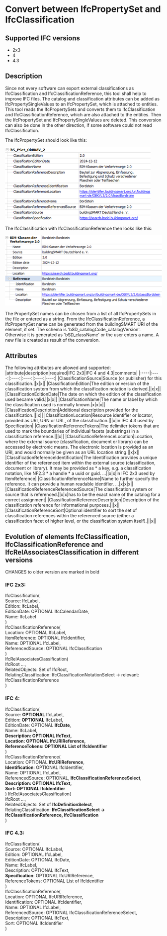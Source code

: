 # Convert between IfcPropertySet and IfcClassification
## Supported IFC versions
- 2x3
- 4
- 4.3

## Description
Since not every software can export external classifications as IfcClassification and IfcClassificationReference, this tool shall help to improve IFC files.
The catalog and classification attributes can be added as IfcPropertySingleValues to an IfcPropertySet, which is attached to entities. This tool reads the IfcPropertySets and converts them to IfcClassification and IfcClassificationReference, which are also attached to the entities. Then the IfcPropertySet and IfcPropertySingleValues are deleted. This conversion can also be done in the other direction, if some software could not read IfcClassification.

The IfcPropertySet should look like this:

![IfcPropertySet for Classification](img/PropertySet.png)

The IfcClassification with IfcClassificationReference then looks like this:

![IfcClassification from IfcPropertySet](img/IfcClassification.png)

The PropertySet names can be chosen from a list of all IfcPropertySets in the file or entered as a string. From the IfcClassificationReference, a IfcPropertySet name can be generated from the buildingSMART URI of the element, if set. The schema is 'bSD_catalogCode_catalogVersion'. Otherwise it is generated as 'bSD_className' or the user enters a name. 
A new file is created as result of the conversion.

## Attributes
The following attributes are allowed and supported:
|attribute|description|required|IFC 2x3|IFC 4 and 4.3|comments|
|:----|:----:|:----:|:----:|:----:|----:|
|ClassificationSource|Source (or publisher) for this classification.||x|x||
|ClassificationEdition|The edition or version of the classification system from which the classification notation is derived.||x|x||
|ClassificationEditionDate|The date on which the edition of the classification used became valid.||x|x||
|ClassificationName|The name or label by which the classification used is normally known.|x|x|x||
|ClassificationDescription|Additional description provided for the classification.|||x||
|ClassificationLocation|Resource identifier or locator, provided as URI, URN or URL, of the classification.|||x|in IFC 4.3 used by Specification|
|ClassificationReferenceTokens|The delimiter tokens that are used to mark the boundaries of individual facets (substrings) in a classification reference.|||x||
|ClassificationReferenceLocation|Location, where the external source (classification, document or library) can be accessed by electronic means. The electronic location is provided as an URI, and would normally be given as an URL location string.||x|x||
|ClassificationReferenceIdentification|The Identification provides a unique identifier of the referenced item within the external source (classification, document or library). It may be provided as * a key, e.g. a classification notation, like NF2.3 * a handle * a uuid or guid. ...||x|x|in IFC 2x3 used by ItemReference|
|ClassificationReferenceName|Name to further specify the reference. It can provide a human readable identifier. ...|x|x|x||
|ClassificationReferenceReferencedSource|The classification system or source that is referenced.||x|x|has to be the exact name of the catalog for a correct assignment|
|ClassificationReferenceDescription|Description of the classification reference for informational purposes.|||x||
|ClassificationReferenceSort|Optional identifier to sort the set of classification references within the referenced source (either a classification facet of higher level, or the classification system itself).|||x||

## Evolution of elements IfcClassification, IfcClassificationReference and IfcRelAssociatesClassification in different versions
CHANGES to older version are marked in bold 

### IFC 2x3:  
IfcClassification(  
    Source: IfcLabel,   
    Edition: IfcLabel,   
    EditionDate: OPTIONAL IfcCalendarDate,   
    Name: IfcLabel  
)   
IfcClassificationReference(  
    Location: OPTIONAL IfcLabel,   
    ItemReference: OPTIONAL IfcIdentifier,  
    Name: OPTIONAL IfcLabel,   
    ReferencedSource: OPTIONAL IfcClassification  
)  
IfcRelAssociatesClassification(  
    IfcRoot ...,  
    RelatedObjects: Set of IfcRoot,  
    RelatingClassification: IfcClassificationNotationSelect -> relevant: IfcClassificationReference  
)   
  
### IFC 4:  
IfcClassification(  
    Source: **OPTIONAL** IfcLabel,   
    Edition: **OPTIONAL** IfcLabel,   
    EditionDate: OPTIONAL **IfcDate**,  
    Name: IfcLabel,  
    **Description: OPTIONAL IfcText,**  
    **Location: OPTIONAL IfcURIReference,**  
    **ReferenceTokens: OPTIONAL List of IfcIdentifier**  
)  
IfcClassificationReference(  
    Location: OPTIONAL **IfcURIReference**,  
    **Identification**: OPTIONAL IfcIdentifier,  
    Name: OPTIONAL IfcLabel,  
    ReferencedSource: OPTIONAL,  **IfcClassificationReferenceSelect**,  
    **Description: OPTIONAL IfcText,**  
    **Sort: OPTIONAL IfcIdentifier**  
)
IfcRelAssociatesClassification(  
    IfcRoot ...,  
    RelatedObjects: Set of **IfcDefinitionSelect**,  
    RelatingClassification: **IfcClassificationSelect -> IfcClassificationReference, IfcClassification**  
)  

### IFC 4.3:  
IfcClassification(  
    Source: OPTIONAL IfcLabel,  
    Edition: OPTIONAL IfcLabel,  
    EditionDate: OPTIONAL IfcDate,  
    Name: IfcLabel,  
    Description: OPTIONAL IfcText,  
    **Specification**: OPTIONAL IfcURIReference,  
    ReferenceTokens: OPTIONAL List of IfcIdentifier  
)  
IfcClassificationReference(  
    Location: OPTIONAL IfcURIReference,  
    Identification: OPTIONAL IfcIdentifier,  
    Name: OPTIONAL IfcLabel,  
    ReferencedSource: OPTIONAL  IfcClassificationReferenceSelect,  
    Description: OPTIONAL IfcText,  
    Sort: OPTIONAL IfcIdentifier  
)  

